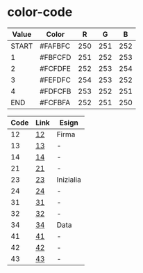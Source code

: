 # color-code

| Value | Color   | R   | G   | B   |
| ----- | ------- | --- | --- | --- |
| START | #FAFBFC | 250 | 251 | 252 |
| 1     | #FBFCFD | 251 | 252 | 253 |
| 2     | #FCFDFE | 252 | 253 | 254 |
| 3     | #FEFDFC | 254 | 253 | 252 |
| 4     | #FDFCFB | 253 | 252 | 251 |
| END   | #FCFBFA | 252 | 251 | 250 |


| Code | Link                     | Esign     |
| ---- | ------------------------ | --------- |
| 12   | [12](images/code-12.png) | Firma     |
| 13   | [13](images/code-13.png) | -         |
| 14   | [14](images/code-14.png) | -         |
| 21   | [21](images/code-21.png) | -         |
| 23   | [23](images/code-23.png) | Inizialia |
| 24   | [24](images/code-24.png) | -         |
| 31   | [31](images/code-31.png) | -         |
| 32   | [32](images/code-32.png) | -         |
| 34   | [34](images/code-34.png) | Data      |
| 41   | [41](images/code-41.png) | -         |
| 42   | [42](images/code-42.png) | -         |
| 43   | [43](images/code-43.png) | -         |
